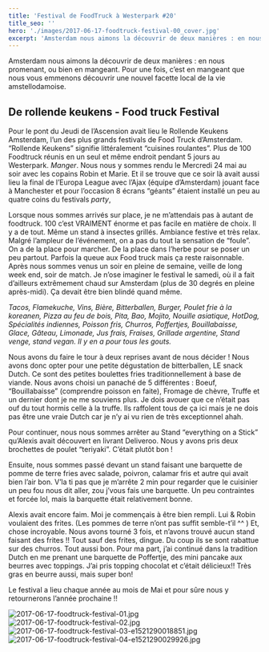 ```yaml
---
title: 'Festival de FoodTruck à Westerpark #20'
title_seo: ''
hero: './images/2017-06-17-foodtruck-festival-00_cover.jpg'
excerpt: 'Amsterdam nous aimons la découvrir de deux manières : en nous promenant, ou bien en mangeant. Pour une fois, c’est en mangeant que nous vous emmenons découvrir une nouvel facette local de la vie amstellodamoise. De rollende keukens - Food truck Festival Pour le pont du Jeudi de l’Ascension avait lieu le Rollende Keukens Amsterdam,'
---
```


Amsterdam nous aimons la découvrir de deux manières : en nous promenant, ou bien en mangeant. Pour une fois, c’est en mangeant que nous vous emmenons découvrir une nouvel facette local de la vie amstellodamoise.

## De rollende keukens - Food truck Festival

Pour le pont du Jeudi de l’Ascension avait lieu le Rollende Keukens Amsterdam, l’un des plus grands festivals de Food Truck d’Amsterdam. “Rollende Keukens” signifie littéralement “cuisines roulantes”. Plus de 100 Foodtruck réunis en un seul et même endroit pendant 5 jours au Westerpark. _Manger_. Nous nous y sommes rendu le Mercredi 24 mai au soir avec les copains Robin et Marie. Et il se trouve que ce soir là avait aussi lieu la final de l’Europa League avec l’Ajax (équipe d’Amsterdam) jouant face à Manchester et pour l’occasion 8 écrans “géants” étaient installé un peu au quatre coins du festivals _party_,

Lorsque nous sommes arrivés sur place, je ne m’attendais pas à autant de foodtruck. 100 c’est VRAIMENT énorme et pas facile en matière de choix. Il y a de tout. Même un stand à insectes grillés. Ambiance festive et très relax. Malgré l’ampleur de l’événement, on a pas du tout la sensation de “foule”. On a de la place pour marcher. De la place dans l’herbe pour se poser un peu partout. Parfois la queue aux Food truck mais ça reste raisonnable. Après nous sommes venus un soir en pleine de semaine, veille de long week end, soir de match. Je n’ose imaginer le festival le samedi, où il a fait d’ailleurs extrêmement chaud sur Amsterdam (plus de 30 degrés en pleine après-midi). Ça devait être bien blindé quand même.

_Tacos, Flamekuche, Vins, Bière, Bitterballen, Burger, Poulet frie à la koreanen, Pizza au feu de bois, Pita, Bao, Mojito, Nouille asiatique, HotDog, Spécialités indiennes, Poisson fris, Churros, Poffertjes, Bouillabaisse, Glace, Gâteau, Limonade, Jus frais, Fraises, Grillade argentine, Stand venge, stand vegan. Il y en a pour tous les gouts._

Nous avons du faire le tour à deux reprises avant de nous décider ! Nous avons donc opter pour une petite dégustation de bitterballen, LE snack Dutch. Ce sont des petites boulettes fries traditionnellement à base de viande. Nous avons choisi un panaché de 5 différentes : Boeuf, “Bouillabaisse” (comprendre poisson en faite), Fromage de chèvre, Truffe et un dernier dont je ne me souviens plus. Je dois avouer que ce n’était pas ouf du tout hormis celle à la truffe. Ils raffolent tous de ça ici mais je ne dois pas être une vraie Dutch car je n’y ai vu rien de très exceptionnel ahah.

Pour continuer, nous nous sommes arrêter au Stand “everything on a Stick” qu’Alexis avait découvert en livrant Deliveroo. Nous y avons pris deux brochettes de poulet “teriyaki”. C’était plutôt bon !

Ensuite, nous sommes passé devant un stand faisant une barquette de pomme de terre fries avec salade, poivron, calamar fris et autre qui avait bien l’air bon. V’la ti pas que je m’arrête 2 min pour regarder que le cuisinier un peu fou nous dit aller, zou j’vous fais une barquette. Un peu contraintes et forcée lol, mais la barquette était relativement bonne.

Alexis avait encore faim. Moi je commençais à être bien rempli. Lui & Robin voulaient des frites. (Les pommes de terre n’ont pas suffit semble-t’il ^^ ) Et, chose incroyable. Nous avons tourné 3 fois, et n’avons trouvé aucun stand faisant des frites !! Tout sauf des frites, dingue. Du coup ils se sont rabattue sur des churros. Tout aussi bon. Pour ma part, j’ai continué dans la tradition Dutch en me prenant une barquette de Poffertje, des mini pancake aux beurres avec toppings. J’ai pris topping chocolat et c’était délicieux!! Très gras en beurre aussi, mais super bon!

Le festival a lieu chaque année au mois de Mai et pour sûre nous y retournerons l’année prochaine !!

<gallery>
<img alt="2017-06-17-foodtruck-festival-01.jpg" src="./images/2017-06-17-foodtruck-festival-01.jpg">
<img alt="2017-06-17-foodtruck-festival-02.jpg" src="./images/2017-06-17-foodtruck-festival-02.jpg">
<img alt="2017-06-17-foodtruck-festival-03-e1521290018851.jpg" src="./images/2017-06-17-foodtruck-festival-03-e1521290018851.jpg">
<img alt="2017-06-17-foodtruck-festival-04-e1521290029926.jpg" src="./images/2017-06-17-foodtruck-festival-04-e1521290029926.jpg">
</gallery>
